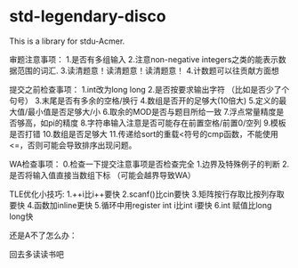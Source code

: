 # std-legendary-disco
This is a library for stdu-Acmer.

审题注意事项：
1.是否有多组输入
2.注意non-negative integers之类的能表示数据范围的词汇.
3.读清题意！读清题意！读清题意！
4.计数题可以往贡献方面想

提交之前检查事项：
1.int改为long long
2.是否按要求输出字符 （比如是否少了个句号）
3.末尾是否有多余的空格/换行
4.数组是否开的足够大(10倍大)
5.定义的最大值/最小值是否足够大/小
6.取余的MOD是否与题目所给一致
7.浮点常量精度是否够高，如pi的精度
8.字符串输入注意是否可能存在前置空格/前置0/空列
9.模板是否打错
10.数组是否足够大
11.传递给sort的重载<符号的cmp函数，不能使用<=，否则可能会导致排序出现问题。


WA检查事项：
0.检查一下提交注意事项是否检查完全
1.边界及特殊例子的判断
2.是否将输入值直接当数组下标  （可能会越界导致WA）

TLE优化小技巧:
1.++i比i++要快
2.scanf()比cin要快
3.矩阵按行存取比按列存取要快
4.函数加inline更快
5.循环中用register int i比int i要快
6.int 赋值比long long快


还是A不了怎么办：

回去多读读书吧
